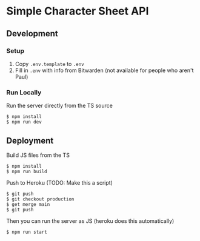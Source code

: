# Simple Character Sheet API

## Development

### Setup 

1. Copy `.env.template` to `.env`
2. Fill in `.env` with info from Bitwarden (not available for people who aren't Paul)

### Run Locally

Run the server directly from the TS source

```
$ npm install
$ npm run dev
```

## Deployment

Build JS files from the TS

```
$ npm install
$ npm run build
```

Push to Heroku (TODO: Make this a script)
```
$ git push
$ git checkout production
$ get merge main
$ git push
```

Then you can run the server as JS (heroku does this automatically)

```
$ npm run start
```
